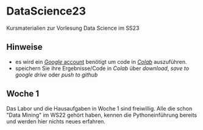 # DataScience23
Kursmaterialien zur Vorlesung Data Science im SS23


## Hinweise
* es wird ein  [*Google* account](https://accounts.google.com/signup/v2/webcreateaccount?hl=en&flowName=GlifWebSignIn&flowEntry=SignUp) benötigt um code in [*Colab*](https://colab.research.google.com) auszuführen.
* speichern Sie ihre Ergebnisse/Code in *Colab* über *download*, *save to google drive* oder *push to github* 

## Woche 1
Das Labor und die Hausaufgaben in Woche 1 sind freiwillig. Alle die schon "Data Mining" im WS22 gehört haben, kennen die Pythoneinführung bereits und werden hier nichts neues erfahren.
